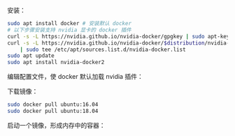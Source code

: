 安装：
```bash
sudo apt install docker # 安装默认 docker
# 以下步骤安装支持 nvidia 显卡的 docker 插件
curl -s -L https://nvidia.github.io/nvidia-docker/gpgkey | sudo apt-key add -
curl -s -L https://nvidia.github.io/nvidia-docker/$distribution/nvidia-docker.list \
    | sudo tee /etc/apt/sources.list.d/nvidia-docker.list
sudo apt update
sudo apt install nvidia-docker2
```

编辑配置文件，使 docker 默认加载 nvidia 插件：



下载镜像：
```bash
sudo docker pull ubuntu:16.04
sudo docker pull ubuntu:18.04
```

启动一个镜像，形成内存中的容器：
```bash

```
<!--stackedit_data:
eyJoaXN0b3J5IjpbLTE4MjE1NTY1OTRdfQ==
-->
